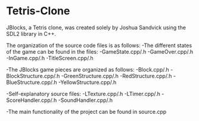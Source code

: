 # Tetris-Clone

JBlocks, a Tetris clone, was created solely by Joshua Sandvick using the SDL2 library in C++. 

The organization of the source code files is as follows:
  -The different states of the game can be found in the files:
    -GameState.cpp/.h
      -GameOver.cpp/.h
      -InGame.cpp/.h
      -TitleScreen.cpp/.h
      
  -The JBlocks game pieces are organized as follows:
    -Block.cpp/.h
    -BlockStructure.cpp/.h
      -GreenStructure.cpp/.h
      -RedStructure.cpp/.h
      -BlueStructure.cpp/.h
      -YellowStructure.cpp/.h
    
  -Self-explanatory source files:
    -LTexture.cpp/.h
    -LTimer.cpp/.h
    -ScoreHandler.cpp/.h
    -SoundHandler.cpp/.h
    
  -The main functionality of the project can be found in source.cpp
  
